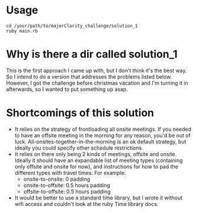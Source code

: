 # Usage
```
cd /your/path/to/majorClarity_challenge/solution_1
ruby main.rb
```

# Why is there a dir called solution_1
This is the first approach I came up with, but I don't think it's the best way. So I intend to do a version that addresses the problems listed below. However, I got the challenge before christmas vacation and I'm turning it in afterwards, so I wanted to put something up asap.

# Shortcomings of this solution
- It relies on the strategy of frontloading all onsite meetings. If you needed to have an offsite meeting in the morning for any reason, you'd be out of luck. All-onsites-together-in-the-morning is an ok default strategy, but ideally you could specify other schedule restrictions.
- It relies on there only being 2 kinds of meetings, offsite and onsite. Ideally it should have an expandable list of meeting types (containing only offsite and onsite for now), and instructions for how to pad the different types with travel times. For example:
  - onsite-to-onsite: 0 padding
  - onsite-to-offsite: 0.5 hours padding
  - offsite-to-offsite: 0.5 hours padding
- It would be better to use a standard time library, but I wrote it without wifi access and couldn't look at the ruby Time library docs.

